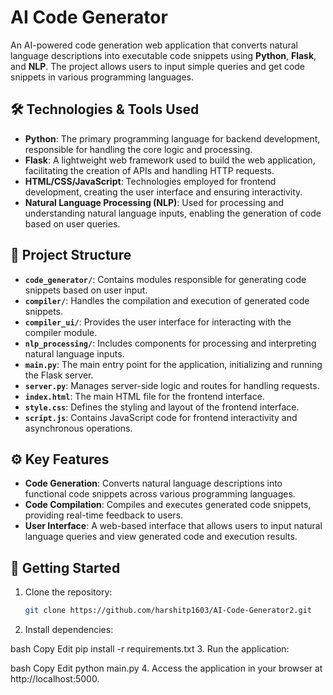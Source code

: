 # AI Code Generator

An AI-powered code generation web application that converts natural language descriptions into executable code snippets using **Python**, **Flask**, and **NLP**. The project allows users to input simple queries and get code snippets in various programming languages.

## 🛠️ Technologies & Tools Used

- **Python**: The primary programming language for backend development, responsible for handling the core logic and processing.
- **Flask**: A lightweight web framework used to build the web application, facilitating the creation of APIs and handling HTTP requests.
- **HTML/CSS/JavaScript**: Technologies employed for frontend development, creating the user interface and ensuring interactivity.
- **Natural Language Processing (NLP)**: Used for processing and understanding natural language inputs, enabling the generation of code based on user queries.

## 📂 Project Structure

- **`code_generator/`**: Contains modules responsible for generating code snippets based on user input.
- **`compiler/`**: Handles the compilation and execution of generated code snippets.
- **`compiler_ui/`**: Provides the user interface for interacting with the compiler module.
- **`nlp_processing/`**: Includes components for processing and interpreting natural language inputs.
- **`main.py`**: The main entry point for the application, initializing and running the Flask server.
- **`server.py`**: Manages server-side logic and routes for handling requests.
- **`index.html`**: The main HTML file for the frontend interface.
- **`style.css`**: Defines the styling and layout of the frontend interface.
- **`script.js`**: Contains JavaScript code for frontend interactivity and asynchronous operations.

## ⚙️ Key Features

- **Code Generation**: Converts natural language descriptions into functional code snippets across various programming languages.
- **Code Compilation**: Compiles and executes generated code snippets, providing real-time feedback to users.
- **User Interface**: A web-based interface that allows users to input natural language queries and view generated code and execution results.

## 🚀 Getting Started

1. Clone the repository:
   ```bash
   git clone https://github.com/harshitp1603/AI-Code-Generator2.git
2. Install dependencies:

bash
Copy
Edit
pip install -r requirements.txt
3. Run the application:

bash
Copy
Edit
python main.py
4. Access the application in your browser at http://localhost:5000.
